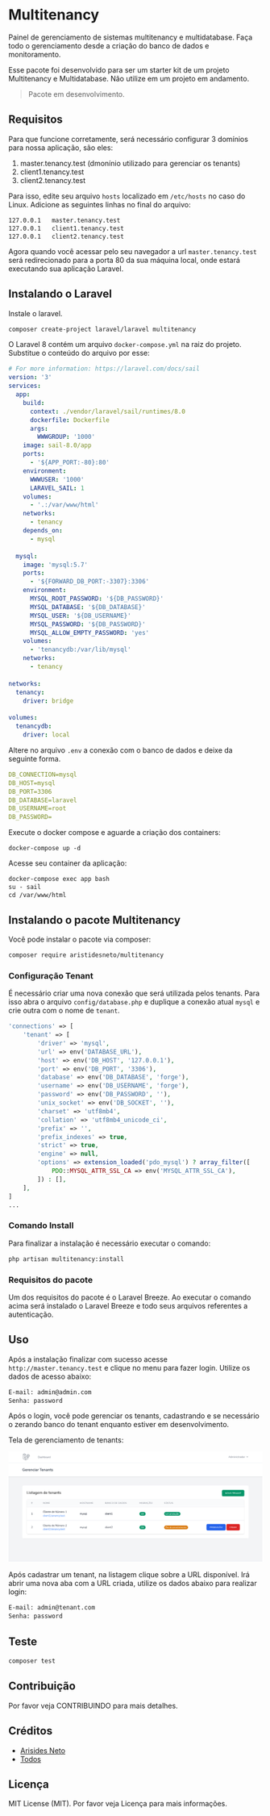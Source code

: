 # Multitenancy

Painel de gerenciamento de sistemas multitenancy e multidatabase. Faça todo o gerenciamento desde a criação do banco de dados e monitoramento.

Esse pacote foi desenvolvido para ser um starter kit de um projeto Multitenancy e Multidatabase. Não utilize em um projeto em andamento.

> Pacote em desenvolvimento.

## Requisitos

Para que funcione corretamente, será necessário configurar 3 domínios para nossa aplicação, são eles:

1. master.tenancy.test (dmonínio utilizado para gerenciar os tenants)
2. client1.tenancy.test
3. client2.tenancy.test

Para isso, edite seu arquivo `hosts` localizado em `/etc/hosts` no caso do Linux. Adicione as seguintes linhas no final do arquivo:

```
127.0.0.1   master.tenancy.test
127.0.0.1   client1.tenancy.test
127.0.0.1   client2.tenancy.test
```

Agora quando você acessar pelo seu navegador a url `master.tenancy.test` será redirecionado para a porta 80 da sua máquina local, onde estará executando sua aplicação Laravel.

## Instalando o Laravel

Instale o laravel.

```bash
composer create-project laravel/laravel multitenancy
```

O Laravel 8 contém um arquivo `docker-compose.yml` na raiz do projeto. Substitue o conteúdo do arquivo por esse:

```yml
# For more information: https://laravel.com/docs/sail
version: '3'
services:
  app:
    build:
      context: ./vendor/laravel/sail/runtimes/8.0
      dockerfile: Dockerfile
      args:
        WWWGROUP: '1000'
    image: sail-8.0/app
    ports:
      - '${APP_PORT:-80}:80'
    environment:
      WWWUSER: '1000'
      LARAVEL_SAIL: 1
    volumes:
      - '.:/var/www/html'
    networks:
      - tenancy
    depends_on:
      - mysql

  mysql:
    image: 'mysql:5.7'
    ports:
      - '${FORWARD_DB_PORT:-3307}:3306'
    environment:
      MYSQL_ROOT_PASSWORD: '${DB_PASSWORD}'
      MYSQL_DATABASE: '${DB_DATABASE}'
      MYSQL_USER: '${DB_USERNAME}'
      MYSQL_PASSWORD: '${DB_PASSWORD}'
      MYSQL_ALLOW_EMPTY_PASSWORD: 'yes'
    volumes:
      - 'tenancydb:/var/lib/mysql'
    networks:
      - tenancy

networks:
  tenancy:
    driver: bridge

volumes:
  tenancydb:
    driver: local
```

Altere no arquivo `.env` a conexão com o banco de dados e deixe da seguinte forma.

```yml
DB_CONNECTION=mysql
DB_HOST=mysql
DB_PORT=3306
DB_DATABASE=laravel
DB_USERNAME=root
DB_PASSWORD=
```

Execute o docker compose e aguarde a criação dos containers:

```
docker-compose up -d
```

Acesse seu container da aplicação:

```
docker-compose exec app bash
su - sail 
cd /var/www/html
```

## Instalando o pacote Multitenancy

Você pode instalar o pacote via composer:

```bash
composer require aristidesneto/multitenancy
```


### Configuração Tenant

É necessário criar uma nova conexão que será utilizada pelos tenants. Para isso abra o arquivo `config/database.php` e duplique a conexão atual `mysql` e crie outra com o nome de `tenant`.

```php
'connections' => [
    'tenant' => [
        'driver' => 'mysql',
        'url' => env('DATABASE_URL'),
        'host' => env('DB_HOST', '127.0.0.1'),
        'port' => env('DB_PORT', '3306'),
        'database' => env('DB_DATABASE', 'forge'),
        'username' => env('DB_USERNAME', 'forge'),
        'password' => env('DB_PASSWORD', ''),
        'unix_socket' => env('DB_SOCKET', ''),
        'charset' => 'utf8mb4',
        'collation' => 'utf8mb4_unicode_ci',
        'prefix' => '',
        'prefix_indexes' => true,
        'strict' => true,
        'engine' => null,
        'options' => extension_loaded('pdo_mysql') ? array_filter([
            PDO::MYSQL_ATTR_SSL_CA => env('MYSQL_ATTR_SSL_CA'),
        ]) : [],
    ],
]
...
```

### Comando Install

Para finalizar a instalação é necessário executar o comando:

```bash
php artisan multitenancy:install
```

### Requisitos do pacote

Um dos requisitos do pacote é o Laravel Breeze. Ao executar o comando acima será instalado o Laravel Breeze e todo seus arquivos referentes a autenticação.


## Uso

Após a instalação finalizar com sucesso acesse `http://master.tenancy.test` e clique no menu para fazer login. Utilize os dados de acesso abaixo:

```bash
E-mail: admin@admin.com
Senha: password
```

Após o login, você pode gerenciar os tenants, cadastrando e se necessário o zerando banco do tenant enquanto estiver em desenvolvimento.

Tela de gerenciamento de tenants:

![Listagens de Tenants](./docs/imgs/listagens-tenants.png)

Após cadastrar um tenant, na listagem clique sobre a URL disponível. Irá abrir uma nova aba com a URL criada, utilize os dados abaixo para realizar login:

```bash
E-mail: admin@tenant.com
Senha: password
```

## Teste

```bash
composer test
```


## Contribuição

Por favor veja CONTRIBUINDO para mais detalhes.


## Créditos

- [Arisides Neto](https://github.com/aristidesneto)
- [Todos](../../contributors)

## Licença


MIT License (MIT). Por favor veja Licença para mais informações.
